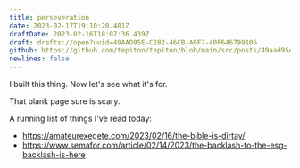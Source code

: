 ```yaml
---
title: perseveration
date: 2023-02-17T19:10:20.481Z
draftDate: 2023-02-16T18:07:36.439Z
draft: drafts://open?uuid=49AAD95E-C282-46CB-A0F7-40F646799106
github: https://github.com/tepiton/tepiton/blob/main/src/posts/49aad95e-c282-46cb-a0f7-40f646799106.md
newlines: false
---
```

I built this thing. Now let's see what it's for.

<!-- excerpt -->

That blank page sure is scary.

A running list of things I've read today:

+ https://amateurexegete.com/2023/02/16/the-bible-is-dirtay/
+ https://www.semafor.com/article/02/14/2023/the-backlash-to-the-esg-backlash-is-here
